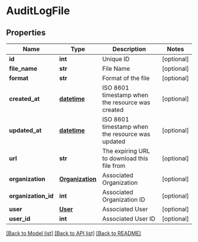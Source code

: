 # AuditLogFile

## Properties
Name | Type | Description | Notes
------------ | ------------- | ------------- | -------------
**id** | **int** | Unique ID | [optional] 
**file_name** | **str** | File Name | [optional] 
**format** | **str** | Format of the file | [optional] 
**created_at** | [**datetime**](DateTime.md) | ISO 8601 timestamp when the resource was created | [optional] 
**updated_at** | [**datetime**](DateTime.md) | ISO 8601 timestamp when the resource was updated | [optional] 
**url** | **str** | The expiring URL to download this file from | [optional] 
**organization** | [**Organization**](Organization.md) | Associated Organization | [optional] 
**organization_id** | **int** | Associated Organization ID | [optional] 
**user** | [**User**](User.md) | Associated User | [optional] 
**user_id** | **int** | Associated User ID | [optional] 

[[Back to Model list]](../README.md#documentation-for-models) [[Back to API list]](../README.md#documentation-for-api-endpoints) [[Back to README]](../README.md)


